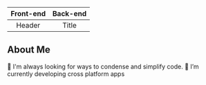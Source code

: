 | Front-end      | Back-end                    |
| :---:        |    :----:                     |
| Header              | Title                          | 
  
About Me
---
👀 I'm always looking for ways to condense and simplify code.
🌱 I’m currently developing cross platform apps

<!---
hao441/hao441 is a ✨ special ✨ repository because its `README.md` (this file) appears on your GitHub profile.
You can click the Preview link to take a look at your changes.
--->
